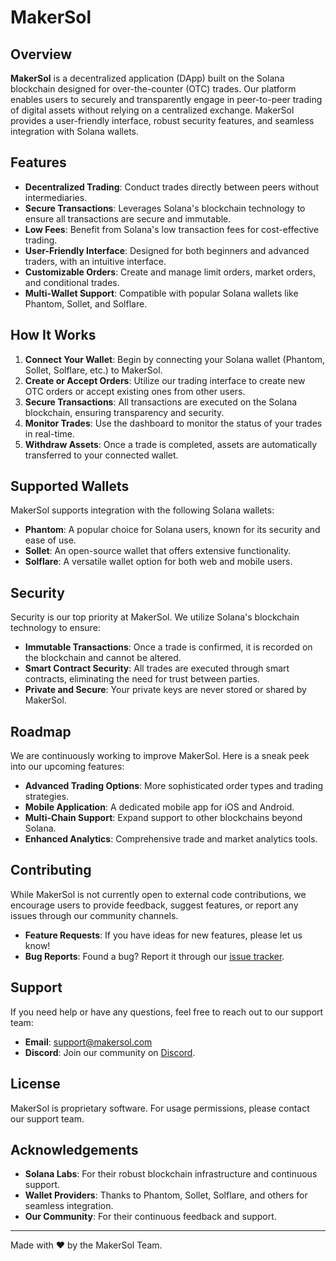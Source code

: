 # MakerSol

## Overview

**MakerSol** is a decentralized application (DApp) built on the Solana blockchain designed for over-the-counter (OTC) trades. Our platform enables users to securely and transparently engage in peer-to-peer trading of digital assets without relying on a centralized exchange. MakerSol provides a user-friendly interface, robust security features, and seamless integration with Solana wallets.

## Features

- **Decentralized Trading**: Conduct trades directly between peers without intermediaries.
- **Secure Transactions**: Leverages Solana's blockchain technology to ensure all transactions are secure and immutable.
- **Low Fees**: Benefit from Solana's low transaction fees for cost-effective trading.
- **User-Friendly Interface**: Designed for both beginners and advanced traders, with an intuitive interface.
- **Customizable Orders**: Create and manage limit orders, market orders, and conditional trades.
- **Multi-Wallet Support**: Compatible with popular Solana wallets like Phantom, Sollet, and Solflare.

## How It Works

1. **Connect Your Wallet**: Begin by connecting your Solana wallet (Phantom, Sollet, Solflare, etc.) to MakerSol.
2. **Create or Accept Orders**: Utilize our trading interface to create new OTC orders or accept existing ones from other users.
3. **Secure Transactions**: All transactions are executed on the Solana blockchain, ensuring transparency and security.
4. **Monitor Trades**: Use the dashboard to monitor the status of your trades in real-time.
5. **Withdraw Assets**: Once a trade is completed, assets are automatically transferred to your connected wallet.

## Supported Wallets

MakerSol supports integration with the following Solana wallets:

- **Phantom**: A popular choice for Solana users, known for its security and ease of use.
- **Sollet**: An open-source wallet that offers extensive functionality.
- **Solflare**: A versatile wallet option for both web and mobile users.

## Security

Security is our top priority at MakerSol. We utilize Solana's blockchain technology to ensure:

- **Immutable Transactions**: Once a trade is confirmed, it is recorded on the blockchain and cannot be altered.
- **Smart Contract Security**: All trades are executed through smart contracts, eliminating the need for trust between parties.
- **Private and Secure**: Your private keys are never stored or shared by MakerSol.

## Roadmap

We are continuously working to improve MakerSol. Here is a sneak peek into our upcoming features:

- **Advanced Trading Options**: More sophisticated order types and trading strategies.
- **Mobile Application**: A dedicated mobile app for iOS and Android.
- **Multi-Chain Support**: Expand support to other blockchains beyond Solana.
- **Enhanced Analytics**: Comprehensive trade and market analytics tools.

## Contributing

While MakerSol is not currently open to external code contributions, we encourage users to provide feedback, suggest features, or report any issues through our community channels.

- **Feature Requests**: If you have ideas for new features, please let us know!
- **Bug Reports**: Found a bug? Report it through our [issue tracker](https://github.com/yourusername/MakerSol/issues).

## Support

If you need help or have any questions, feel free to reach out to our support team:

- **Email**: [support@makersol.com](mailto:support@makersol.com)
- **Discord**: Join our community on [Discord](https://discord.gg/your-discord-link).

## License

MakerSol is proprietary software. For usage permissions, please contact our support team.

## Acknowledgements

- **Solana Labs**: For their robust blockchain infrastructure and continuous support.
- **Wallet Providers**: Thanks to Phantom, Sollet, Solflare, and others for seamless integration.
- **Our Community**: For their continuous feedback and support.

---

Made with ❤️ by the MakerSol Team.
